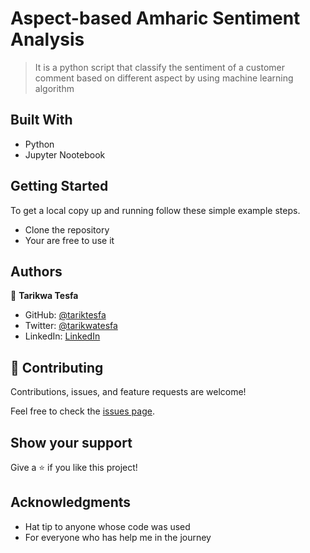 # Aspect-based Amharic Sentiment Analysis

> It is a python script that classify the sentiment of a customer comment based on different aspect by using machine learning algorithm

## Built With

- Python
- Jupyter Nootebook
## Getting Started

To get a local copy up and running follow these simple example steps.

- Clone the repository 
- Your are free to use it
## Authors

👤 **Tarikwa Tesfa**

- GitHub: [@tariktesfa](https://github.com/tariktesfa)
- Twitter: [@tarikwatesfa](https://twitter.com/tarikwa_tesfa)
- LinkedIn: [LinkedIn](https://linkedin.com/in/tarikwa-tesfa)
## 🤝 Contributing

Contributions, issues, and feature requests are welcome!

Feel free to check the [issues page](../../issues/).

## Show your support

Give a ⭐️ if you like this project!

## Acknowledgments

- Hat tip to anyone whose code was used
- For everyone who has help me in the journey

